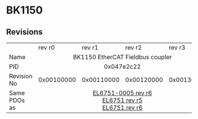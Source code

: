 # BK1150

## Revisions
<table>
<tr>
<td></td>
<td>rev r0</td>
<td>rev r1</td>
<td>rev r2</td>
<td>rev r3</td>
</tr>
<tr>
<td>Name</td>
<td colspan=4 align="center">BK1150 EtherCAT Fieldbus coupler</td>
</tr>
<tr>
<td>PID</td>
<td colspan=4 align="center">0x047e2c22</td>
</tr>
<tr>
<td>Revision No</td>
<td>0x00100000</td>
<td>0x00110000</td>
<td>0x00120000</td>
<td>0x00130000</td>
</tr>
<tr>
<td>Same PDOs as</td>
<td colspan=4 align="center"><a href="EL6751-0005.md">EL6751-0005 rev r6</a><br/><a href="EL6751.md">EL6751 rev r5</a><br/><a href="EL6751.md">EL6751 rev r6</a></td>
</tr>
</table>
